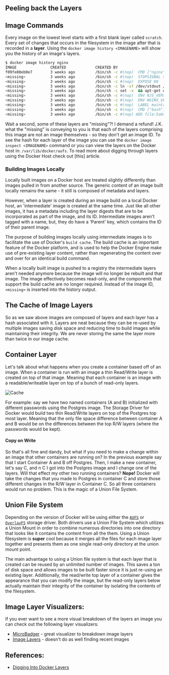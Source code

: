 ## Peeling back the Layers

## Image Commands
Every image on the lowest level starts with a first blank layer called `scratch`. Every set of changes that occurs in the filesystem in the image after that is recorded in a **layer**.  Using the `docker image history <IMAGENAME>` will show you the history of an image's layers. 

```sh
$ docker image history nginx   
IMAGE               CREATED             CREATED BY                                      SIZE                COMMENT
f09fe80eb0e7        3 weeks ago         /bin/sh -c #(nop)  CMD ["nginx" "-g" "daemon…   0B                  
<missing>           3 weeks ago         /bin/sh -c #(nop)  STOPSIGNAL SIGTERM           0B                  
<missing>           3 weeks ago         /bin/sh -c #(nop)  EXPOSE 80                    0B                  
<missing>           3 weeks ago         /bin/sh -c ln -sf /dev/stdout /var/log/nginx…   22B                 
<missing>           3 weeks ago         /bin/sh -c set -x  && apt-get update  && apt…   53.9MB              
<missing>           3 weeks ago         /bin/sh -c #(nop)  ENV NJS_VERSION=1.15.8.0.…   0B                  
<missing>           3 weeks ago         /bin/sh -c #(nop)  ENV NGINX_VERSION=1.15.8-…   0B                  
<missing>           3 weeks ago         /bin/sh -c #(nop)  LABEL maintainer=NGINX Do…   0B                  
<missing>           3 weeks ago         /bin/sh -c #(nop)  CMD ["bash"]                 0B                  
<missing>           3 weeks ago         /bin/sh -c #(nop) ADD file:5a6d066ba71fb0a47…   55.3MB              
```

Wait a second, some of these layers are "missing"?! I demand a refund! J.K. what the "missing" is conveying to you is that each of the layers comprising this image are not an image themselves -  so they don't get an image ID. To see the hash for each layer of the image you can use the `docker image inspect <IMAGENAME>` command or you can view the layers on the Docker host in: `/var/lib/docker/aufs`. To read more about digging through layers using the Docker Host check out [this] article.

[layer-find]:https://medium.com/@jessgreb01/digging-into-docker-layers-c22f948ed612

### Building Images Locally
Locally built images on a Docker host are treated slightly differently than images pulled in from another source. The generic content of an image built locally remains the same - it still is composed of metadata and layers. 

However, when a layer is created during an image build on a local Docker host, an 'intermediate' image is created at the same time. Just like all other images, it has a metadata including the layer digests that are to be incorporated as part of the image, and its ID. Intermediate images aren't tagged with a name, but, they do have a 'Parent' key, which contains the ID of their parent image.

The purpose of building images locally using intermediate images is to facilitate the use of Docker's `build cache`. The build cache is an important feature of the Docker platform, and is used to help the Docker Engine make use of pre-existing layer content, rather than regenerating the content over and over for an identical build command. 

When a locally built image is pushed to a registry the intermediate layers aren't needed anymore because the image will no longer be rebuilt and that image. The image effectively becomes read-only, and the components that support the build cache are no longer required. Instead of the image ID, `<missing>` is inserted into the history output. 

## The Cache of Image Layers
So as we saw above images are composed of layers and each layer has a hash associated with it. Layers are neat because they can be re-used by multiple images saving disk space and reducing time to build images while maintaining their integrity. We are never storing the same the layer more than twice in our image cache. 

## Container Layer
Let's talk about what happens when you create a container based off of an image. When a container is run with an image a thin Read/Write layer is created on top of that image.  Meaning that each container is an image with a readable/writeable layer on top of a bunch of read-only layers.

![Cache](https://assets.aaonline.io/Docker/image-cache.png)

For example: say we have two named containers (A and B) initialized with different passwords using the Postgres image. The Storage Driver for Docker would build two thin Read/Write layers on top of the Postgres top most layer. Meaning that the only file space difference between container A and B would be on the differences between the top R/W layers (where the passwords would be kept). 


#### Copy on Write
So that's all fine and dandy, but what if you need to make a change within an image that other containers are running on? In the previous example say that I start Container A and B off Postgres. Then, I make a new container, let's say C, and n C I got into the Postgres image and I change one of the layers. Will that effect my other two running containers? **Nope!** Docker will take the changes that you made to Postgres in container C and store those different changes in the R/W layer in Container C. So all three containers would run no problem. This is the magic of a Union File System. 

## Union File System
Depending on the version of Docker will be using either the [`AUFS`][aufs] or [`OverlayFS`][overlay] storage driver. Both drivers use a Union File System which utilizes a Union Mount in order to combine numerous directories into one directory that looks like it contains the content from all the them. Using a Union filesystem is **super** cool because it merges all the files for each image layer together and presents them as one single read-only directory at the union mount point.

The main advantage to using a Union file system is that each layer that is created can be reused by an unlimited number of images. This saves a ton of disk space and allows images to be built faster since it is just re-using an existing layer. Additionally, the read/write top layer of a container gives the appearance that you can modify the image, but the read-only layers below actually maintain their integrity of the container by isolating the contents of the filesystem.

[aufs]: https://docs.docker.com/storage/storagedriver/aufs-driver/
[overlay]: https://docs.docker.com/storage/storagedriver/overlayfs-driver/


## Image Layer Visualizers:
If you ever want to see a more visual breakdown of the layers an image you can check out the following layer visualizers:

* [MicroBadger][mb] - great visualizer to breakdown image layers
* [Image Layers][layers] - doesn't do as well finding recent images


## References:
* [Digging Into Docker Layers][layer-find]

[layers]: https://imagelayers.io/?images=postgres:9.5.2
[mb]: https://microbadger.com/